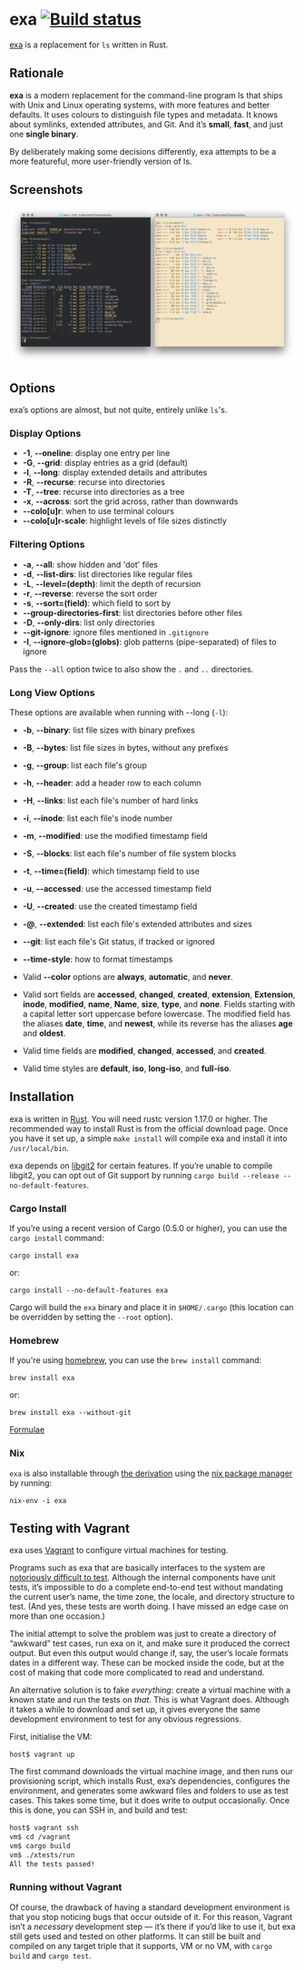 # exa [![Build status](https://travis-ci.org/ogham/exa.svg)](https://travis-ci.org/ogham/exa)

[exa](https://the.exa.website/) is a replacement for `ls` written in Rust.

## Rationale

**exa**  is a modern replacement for the command-line program ls that ships with Unix and Linux operating systems, with more features and better defaults. It uses colours to distinguish file types and metadata. It knows about symlinks, extended attributes, and Git. And it’s **small**, **fast**, and just one **single binary**.

By deliberately making some decisions differently, exa attempts to be a more featureful, more user-friendly version of ls.

## Screenshots

![Screenshots of exa](screenshots.png)


## Options

exa’s options are almost, but not quite, entirely unlike `ls`'s.

### Display Options

- **-1**, **--oneline**: display one entry per line
- **-G**, **--grid**: display entries as a grid (default)
- **-l**, **--long**: display extended details and attributes
- **-R**, **--recurse**: recurse into directories
- **-T**, **--tree**: recurse into directories as a tree
- **-x**, **--across**: sort the grid across, rather than downwards
- **--colo[u]r**: when to use terminal colours
- **--colo[u]r-scale**: highlight levels of file sizes distinctly

### Filtering Options

- **-a**, **--all**: show hidden and 'dot' files
- **-d**, **--list-dirs**: list directories like regular files
- **-L**, **--level=(depth)**: limit the depth of recursion
- **-r**, **--reverse**: reverse the sort order
- **-s**, **--sort=(field)**: which field to sort by
- **--group-directories-first**: list directories before other files
- **-D**, **--only-dirs**: list only directories
- **--git-ignore**: ignore files mentioned in `.gitignore`
- **-I**, **--ignore-glob=(globs)**: glob patterns (pipe-separated) of files to ignore

Pass the `--all` option twice to also show the `.` and `..` directories.

### Long View Options

These options are available when running with --long (`-l`):

- **-b**, **--binary**: list file sizes with binary prefixes
- **-B**, **--bytes**: list file sizes in bytes, without any prefixes
- **-g**, **--group**: list each file's group
- **-h**, **--header**: add a header row to each column
- **-H**, **--links**: list each file's number of hard links
- **-i**, **--inode**: list each file's inode number
- **-m**, **--modified**: use the modified timestamp field
- **-S**, **--blocks**: list each file's number of file system blocks
- **-t**, **--time=(field)**: which timestamp field to use
- **-u**, **--accessed**: use the accessed timestamp field
- **-U**, **--created**: use the created timestamp field
- **-@**, **--extended**: list each file's extended attributes and sizes
- **--git**: list each file's Git status, if tracked or ignored
- **--time-style**: how to format timestamps

- Valid **--color** options are **always**, **automatic**, and **never**.
- Valid sort fields are **accessed**, **changed**, **created**, **extension**, **Extension**, **inode**, **modified**, **name**, **Name**, **size**, **type**, and **none**. Fields starting with a capital letter sort uppercase before lowercase. The modified field has the aliases **date**, **time**, and **newest**, while its reverse has the aliases **age** and **oldest**.
- Valid time fields are **modified**, **changed**, **accessed**, and **created**.
- Valid time styles are **default**, **iso**, **long-iso**, and **full-iso**.


## Installation

exa is written in [Rust](http://www.rust-lang.org). You will need rustc version 1.17.0 or higher. The recommended way to install Rust is from the official download page.
Once you have it set up, a simple `make install` will compile exa and install it into `/usr/local/bin`.

exa depends on [libgit2](https://github.com/alexcrichton/git2-rs) for certain features.
If you’re unable to compile libgit2, you can opt out of Git support by running `cargo build --release --no-default-features`.

### Cargo Install

If you’re using a recent version of Cargo (0.5.0 or higher), you can use the `cargo install` command:

    cargo install exa

or:

    cargo install --no-default-features exa

Cargo will build the `exa` binary and place it in `$HOME/.cargo` (this location can be overridden by setting the `--root` option).

### Homebrew

If you're using [homebrew](https://brew.sh/), you can use the `brew install` command:

    brew install exa

or:

    brew install exa --without-git

[Formulae](https://github.com/Homebrew/homebrew-core/blob/master/Formula/exa.rb)

### Nix

`exa` is also installable through [the derivation](https://github.com/NixOS/nixpkgs/blob/master/pkgs/tools/misc/exa/default.nix) using the [nix package manager](https://nixos.org/nix/) by running:

    nix-env -i exa

## Testing with Vagrant

exa uses [Vagrant][] to configure virtual machines for testing.

Programs such as exa that are basically interfaces to the system are [notoriously difficult to test][testing]. Although the internal components have unit tests, it’s impossible to do a complete end-to-end test without mandating the current user’s name, the time zone, the locale, and directory structure to test. (And yes, these tests are worth doing. I have missed an edge case on more than one occasion.)

The initial attempt to solve the problem was just to create a directory of “awkward” test cases, run exa on it, and make sure it produced the correct output. But even this output would change if, say, the user’s locale formats dates in a different way. These can be mocked inside the code, but at the cost of making that code more complicated to read and understand.

An alternative solution is to fake *everything*: create a virtual machine with a known state and run the tests on *that*. This is what Vagrant does. Although it takes a while to download and set up, it gives everyone the same development environment to test for any obvious regressions.

[Vagrant]: https://www.vagrantup.com/docs/why-vagrant/
[testing]: https://eev.ee/blog/2016/08/22/testing-for-people-who-hate-testing/#troublesome-cases

First, initialise the VM:

    host$ vagrant up

The first command downloads the virtual machine image, and then runs our provisioning script, which installs Rust, exa’s dependencies, configures the environment, and generates some awkward files and folders to use as test cases. This takes some time, but it does write to output occasionally. Once this is done, you can SSH in, and build and test:

    host$ vagrant ssh
    vm$ cd /vagrant
    vm$ cargo build
    vm$ ./xtests/run
    All the tests passed!


### Running without Vagrant

Of course, the drawback of having a standard development environment is that you stop noticing bugs that occur outside of it. For this reason, Vagrant isn’t a *necessary* development step — it’s there if you’d like to use it, but exa still gets used and tested on other platforms. It can still be built and compiled on any target triple that it supports, VM or no VM, with `cargo build` and `cargo test`.
